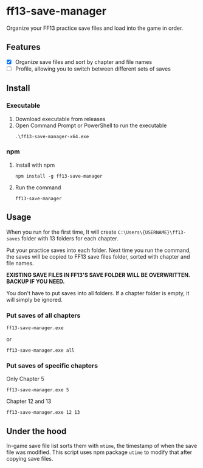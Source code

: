 # ff13-save-manager

Organize your FF13 practice save files and load into the game in order.

## Features

- [x] Organize save files and sort by chapter and file names
- [ ] Profile, allowing you to switch between different sets of saves

## Install

### Executable

1. Download executable from releases
1. Open Command Prompt or PowerShell to run the executable
   ```
   .\ff13-save-manager-x64.exe
   ```

### npm

1. Install with npm
   ```
   npm install -g ff13-save-manager
   ```
1. Run the command
   ```
   ff13-save-manager
   ```

## Usage

When you run for the first time, It will create `C:\Users\{USERNAME}\ff13-saves` folder with 13 folders for each chapter.

Put your practice saves into each folder. Next time you run the command, the saves will be copied to FF13 save files folder, sorted with chapter and file names.

**EXISTING SAVE FILES IN FF13'S SAVE FOLDER WILL BE OVERWRITTEN. BACKUP IF YOU NEED.**

You don't have to put saves into all folders. If a chapter folder is empty, it will simply be ignored.

### Put saves of all chapters

```
ff13-save-manager.exe
```

or

```
ff13-save-manager.exe all
```

### Put saves of specific chapters

Only Chapter 5

```
ff13-save-manager.exe 5
```

Chapter 12 and 13

```
ff13-save-manager.exe 12 13
```

## Under the hood

In-game save file list sorts them with `mtime`, the timestamp of when the save file was modified. This script uses npm package `utime` to modify that after copying save files.
